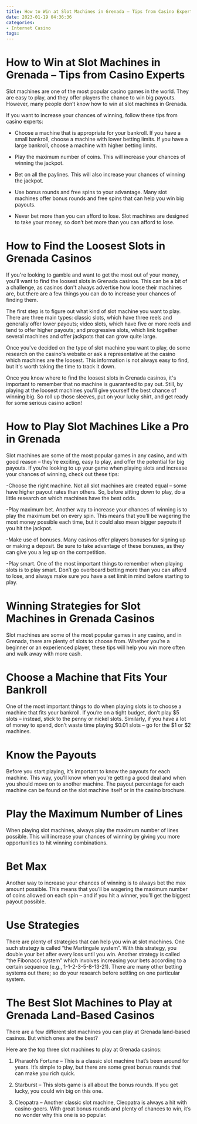 ```yaml
---
title: How to Win at Slot Machines in Grenada – Tips from Casino Experts 
date: 2023-01-19 04:36:36
categories:
- Internet Casino
tags:
---
```



#  How to Win at Slot Machines in Grenada – Tips from Casino Experts 

Slot machines are one of the most popular casino games in the world. They are easy to play, and they offer players the chance to win big payouts. However, many people don’t know how to win at slot machines in Grenada.

If you want to increase your chances of winning, follow these tips from casino experts:

- Choose a machine that is appropriate for your bankroll. If you have a small bankroll, choose a machine with lower betting limits. If you have a large bankroll, choose a machine with higher betting limits.

- Play the maximum number of coins. This will increase your chances of winning the jackpot.

- Bet on all the paylines. This will also increase your chances of winning the jackpot.

- Use bonus rounds and free spins to your advantage. Many slot machines offer bonus rounds and free spins that can help you win big payouts.

- Never bet more than you can afford to lose. Slot machines are designed to take your money, so don’t bet more than you can afford to lose.

#  How to Find the Loosest Slots in Grenada Casinos 

If you're looking to gamble and want to get the most out of your money, you'll want to find the loosest slots in Grenada casinos. This can be a bit of a challenge, as casinos don't always advertise how loose their machines are, but there are a few things you can do to increase your chances of finding them.

The first step is to figure out what kind of slot machine you want to play. There are three main types: classic slots, which have three reels and generally offer lower payouts; video slots, which have five or more reels and tend to offer higher payouts; and progressive slots, which link together several machines and offer jackpots that can grow quite large.

Once you've decided on the type of slot machine you want to play, do some research on the casino's website or ask a representative at the casino which machines are the loosest. This information is not always easy to find, but it's worth taking the time to track it down.

Once you know where to find the loosest slots in Grenada casinos, it's important to remember that no machine is guaranteed to pay out. Still, by playing at the loosest machines you'll give yourself the best chance of winning big. So roll up those sleeves, put on your lucky shirt, and get ready for some serious casino action!

#  How to Play Slot Machines Like a Pro in Grenada 

Slot machines are some of the most popular games in any casino, and with good reason – they’re exciting, easy to play, and offer the potential for big payouts. If you’re looking to up your game when playing slots and increase your chances of winning, check out these tips:

-Choose the right machine. Not all slot machines are created equal – some have higher payout rates than others. So, before sitting down to play, do a little research on which machines have the best odds.

-Play maximum bet. Another way to increase your chances of winning is to play the maximum bet on every spin. This means that you’ll be wagering the most money possible each time, but it could also mean bigger payouts if you hit the jackpot.

-Make use of bonuses. Many casinos offer players bonuses for signing up or making a deposit. Be sure to take advantage of these bonuses, as they can give you a leg up on the competition.

-Play smart. One of the most important things to remember when playing slots is to play smart. Don’t go overboard betting more than you can afford to lose, and always make sure you have a set limit in mind before starting to play.

#  Winning Strategies for Slot Machines in Grenada Casinos 

Slot machines are some of the most popular games in any casino, and in Grenada, there are plenty of slots to choose from. Whether you’re a beginner or an experienced player, these tips will help you win more often and walk away with more cash.

# Choose a Machine that Fits Your Bankroll 
One of the most important things to do when playing slots is to choose a machine that fits your bankroll. If you’re on a tight budget, don’t play $5 slots – instead, stick to the penny or nickel slots. Similarly, if you have a lot of money to spend, don’t waste time playing $0.01 slots – go for the $1 or $2 machines.

# Know the Payouts 
Before you start playing, it’s important to know the payouts for each machine. This way, you’ll know when you’re getting a good deal and when you should move on to another machine. The payout percentage for each machine can be found on the slot machine itself or in the casino brochure.

# Play the Maximum Number of Lines 
When playing slot machines, always play the maximum number of lines possible. This will increase your chances of winning by giving you more opportunities to hit winning combinations.

# Bet Max 
Another way to increase your chances of winning is to always bet the max amount possible. This means that you’ll be wagering the maximum number of coins allowed on each spin – and if you hit a winner, you’ll get the biggest payout possible.

# Use Strategies 
There are plenty of strategies that can help you win at slot machines. One such strategy is called “the Martingale system”. With this strategy, you double your bet after every loss until you win. Another strategy is called “the Fibonacci system” which involves increasing your bets according to a certain sequence (e.g., 1-1-2-3-5-8-13-21). There are many other betting systems out there; so do your research before settling on one particular system.

#  The Best Slot Machines to Play at Grenada Land-Based Casinos

There are a few different slot machines you can play at Grenada land-based casinos. But which ones are the best?

Here are the top three slot machines to play at Grenada casinos:

1. Pharaoh’s Fortune – This is a classic slot machine that’s been around for years. It’s simple to play, but there are some great bonus rounds that can make you rich quick.

2. Starburst – This slots game is all about the bonus rounds. If you get lucky, you could win big on this one.

3. Cleopatra – Another classic slot machine, Cleopatra is always a hit with casino-goers. With great bonus rounds and plenty of chances to win, it’s no wonder why this one is so popular.